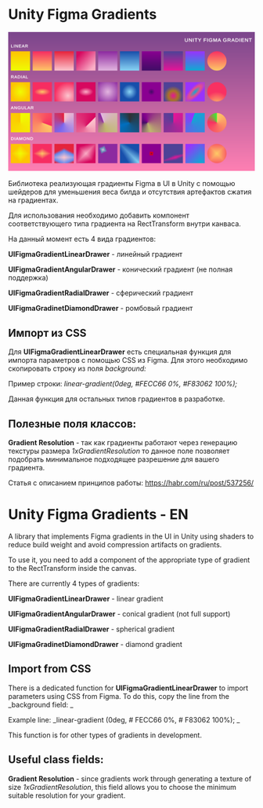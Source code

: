 # Unity Figma Gradients
![github-small](cover.jpg)

Библиотека реализующая градиенты Figma в UI в Unity с помощью шейдеров для уменьшения веса билда и отсутствия артефактов сжатия на градиентах.

Для использования необходимо добавить компонент соответствующего типа градиента на RectTransform внутри канваса.

На данный момент есть 4 вида градиентов:

__UIFigmaGradientLinearDrawer__ - линейный градиент

__UIFigmaGradientAngularDrawer__ - конический градиент (не полная поддержка)

__UIFigmaGradientRadialDrawer__ - сферический градиент

__UIFigmaGradinetDiamondDrawer__ - ромбовый градиент 

## Импорт из CSS
Для __UIFigmaGradientLinearDrawer__ есть специальная функция для импорта параметров с помощью CSS из Figma. Для этого необходимо скопировать строку из поля _background:_ 

Пример строки: _linear-gradient(0deg, #FECC66 0%, #F83062 100%);_

Данная функция для остальных типов градиентов в разработке.
## Полезные поля классов:
__Gradient Resolution__ - так как градиенты работают через генерацию текстуры размера _1хGradientResolution_ то данное поле позволяет подобрать минимальное подходящее разрешение для вашего градиента.

Статья с описанием принципов работы: https://habr.com/ru/post/537256/

# Unity Figma Gradients - EN

A library that implements Figma gradients in the UI in Unity using shaders to reduce build weight and avoid compression artifacts on gradients.

To use it, you need to add a component of the appropriate type of gradient to the RectTransform inside the canvas.

There are currently 4 types of gradients:

__UIFigmaGradientLinearDrawer__ - linear gradient

__UIFigmaGradientAngularDrawer__ - conical gradient (not full support)

__UIFigmaGradientRadialDrawer__ - spherical gradient

__UIFigmaGradinetDiamondDrawer__ - diamond gradient

## Import from CSS
There is a dedicated function for __UIFigmaGradientLinearDrawer__ to import parameters using CSS from Figma. To do this, copy the line from the _background field: _

Example line: _linear-gradient (0deg, # FECC66 0%, # F83062 100%); _

This function is for other types of gradients in development.
## Useful class fields:
__Gradient Resolution__ - since gradients work through generating a texture of size _1xGradientResolution_, this field allows you to choose the minimum suitable resolution for your gradient.
